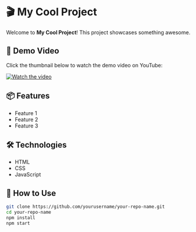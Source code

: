 # 🎬 My Cool Project

Welcome to **My Cool Project**! This project showcases something awesome.

## 🚀 Demo Video

Click the thumbnail below to watch the demo video on YouTube:

[![Watch the video](https://img.youtube.com/vi/dQw4w9WgXcQ/maxresdefault.jpg)](https://youtu.be/dQw4w9WgXcQ)

## 📦 Features

- Feature 1
- Feature 2
- Feature 3

## 🛠️ Technologies

- HTML
- CSS
- JavaScript

## 📁 How to Use

```bash
git clone https://github.com/yourusername/your-repo-name.git
cd your-repo-name
npm install
npm start
